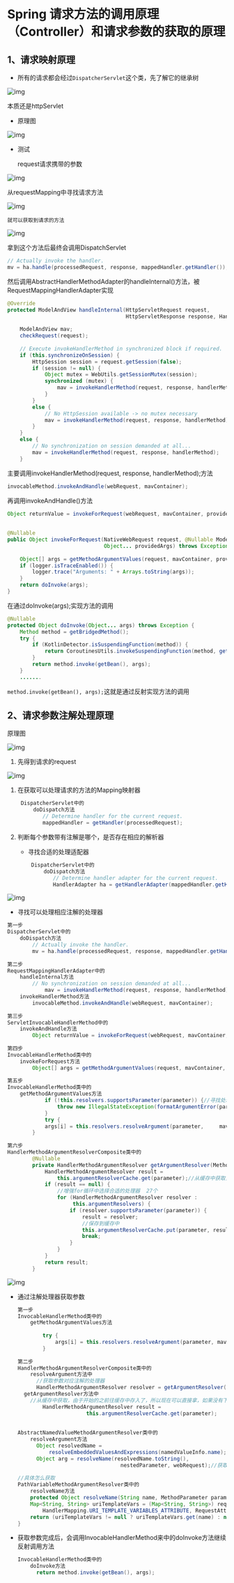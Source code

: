 # Spring 请求方法的调用原理（Controller）和请求参数的获取的原理

## 1、请求映射原理

- 所有的请求都会经过`DispatcherServlet`这个类，先了解它的继承树

![img](https://img2022.cnblogs.com/blog/2745283/202206/2745283-20220615224452787-2050869535.png)

本质还是httpServlet

- 原理图

![img](https://img2022.cnblogs.com/blog/2745283/202206/2745283-20220615224506255-1224198216.png)

- 测试

  request请求携带的参数

![img](https://img2022.cnblogs.com/blog/2745283/202206/2745283-20220615224539213-21592543.png)

 从requestMapping中寻找请求方法

![img](https://img2022.cnblogs.com/blog/2745283/202206/2745283-20220615224549620-1409621928.png)

```undefined
就可以获取到请求的方法
```

![img](https://img2022.cnblogs.com/blog/2745283/202206/2745283-20220615224555697-2008855586.png)

 拿到这个方法后最终会调用DispatchServlet

```java
// Actually invoke the handler.
mv = ha.handle(processedRequest, response, mappedHandler.getHandler());
```

 然后调用AbstractHandlerMethodAdapter的handleInternal()方法，被RequestMappingHandlerAdapter实现

```java
@Override
protected ModelAndView handleInternal(HttpServletRequest request,
                                      HttpServletResponse response, HandlerMethod handlerMethod) throws Exception {
 
    ModelAndView mav;
    checkRequest(request);
 
    // Execute invokeHandlerMethod in synchronized block if required.
    if (this.synchronizeOnSession) {
        HttpSession session = request.getSession(false);
        if (session != null) {
            Object mutex = WebUtils.getSessionMutex(session);
            synchronized (mutex) {
                mav = invokeHandlerMethod(request, response, handlerMethod);
            }
        }
        else {
            // No HttpSession available -> no mutex necessary
            mav = invokeHandlerMethod(request, response, handlerMethod);
        }
    }
    else {
        // No synchronization on session demanded at all...
        mav = invokeHandlerMethod(request, response, handlerMethod);
    }
```

 主要调用invokeHandlerMethod(request, response, handlerMethod);方法

```java
invocableMethod.invokeAndHandle(webRequest, mavContainer);
```

 再调用invokeAndHandle()方法

```java
Object returnValue = invokeForRequest(webRequest, mavContainer, providedArgs);
 
 
@Nullable
public Object invokeForRequest(NativeWebRequest request, @Nullable ModelAndViewContainer mavContainer,
                               Object... providedArgs) throws Exception {
 
    Object[] args = getMethodArgumentValues(request, mavContainer, providedArgs);
    if (logger.isTraceEnabled()) {
        logger.trace("Arguments: " + Arrays.toString(args));
    }
    return doInvoke(args);
}
```

 在通过doInvoke(args);实现方法的调用

```java
@Nullable
protected Object doInvoke(Object... args) throws Exception {
    Method method = getBridgedMethod();
    try {
        if (KotlinDetector.isSuspendingFunction(method)) {
            return CoroutinesUtils.invokeSuspendingFunction(method, getBean(), args);
        }
        return method.invoke(getBean(), args);
    }
    .......
```

`method.invoke(getBean(), args);`这就是通过反射实现方法的调用

## 2、请求参数注解处理原理

原理图

![img](https://img2022.cnblogs.com/blog/2745283/202206/2745283-20220615224735993-1251882532.png)

1. 先得到请求的request

![img](https://img2022.cnblogs.com/blog/2745283/202206/2745283-20220615224747933-1268883404.png)

1. 在获取可以处理请求的方法的Mapping映射器

   ```java
    DispatcherServlet中的
        doDispatch方法
           // Determine handler for the current request.
           mappedHandler = getHandler(processedRequest);
   ```

2. 判断每个参数带有注解是哪个，是否存在相应的解析器

   - 寻找合适的处理适配器

     ```java
      DispatcherServlet中的
          doDispatch方法		
             // Determine handler adapter for the current request.
             HandlerAdapter ha = getHandlerAdapter(mappedHandler.getHandler());
     ```

![img](https://img2022.cnblogs.com/blog/2745283/202206/2745283-20220615224758145-1157509296.png)

- 寻找可以处理相应注解的处理器

```java
第一步
DispatcherServlet中的
    doDispatch方法  
        // Actually invoke the handler.
        mv = ha.handle(processedRequest, response, mappedHandler.getHandler());
 
第二步
RequestMappingHandlerAdapter中的
    handleInternal方法
    	// No synchronization on session demanded at all...
			mav = invokeHandlerMethod(request, response, handlerMethod);
	invokeHandlerMethod方法
        invocableMethod.invokeAndHandle(webRequest, mavContainer);
 
第三步
ServletInvocableHandlerMethod中的
    invokeAndHandle方法
    	Object returnValue = invokeForRequest(webRequest, mavContainer, providedArgs);
 
第四步
InvocableHandlerMethod类中的
	invokeForRequest方法
		Object[] args = getMethodArgumentValues(request, mavContainer, providedArgs);//获取请求的参数
 
第五步
InvocableHandlerMethod类中的
    getMethodArgumentValues方法
            if (!this.resolvers.supportsParameter(parameter)) {//寻找处理相关注解的处理器,并保存到缓存中 supportsParameter(parameter)从这里进入的
                throw new IllegalStateException(formatArgumentError(parameter, 								"No suitable resolver"));
            }
        	try {
            args[i] = this.resolvers.resolveArgument(parameter, 	mavContainer, 					request, this.dataBinderFactory);
        }
 
第六步
HandlerMethodArgumentResolverComposite类中的
    	@Nullable
        private HandlerMethodArgumentResolver getArgumentResolver(MethodParameter 														parameter) {
            HandlerMethodArgumentResolver result = 	
                this.argumentResolverCache.get(parameter);//从缓存中获取，开始肯定没有
            if (result == null) {
                //增强for循环中选择合适的处理器  27个
                for (HandlerMethodArgumentResolver resolver :
                     this.argumentResolvers) {
                    if (resolver.supportsParameter(parameter)) {
                        result = resolver;
                        //保存到缓存中
                        this.argumentResolverCache.put(parameter, result);
                        break;
                    }
                }
            }
            return result;
        }
```

![img](https://img2022.cnblogs.com/blog/2745283/202206/2745283-20220615224839048-859498609.png)

- 通过注解处理器获取参数

  ```java
  第一步
  InvocableHandlerMethod类中的
      getMethodArgumentValues方法
   
          try {
              args[i] = this.resolvers.resolveArgument(parameter, mavContainer, request, this.dataBinderFactory); //真正开始获取参数          
          }
   
  第二步
  HandlerMethodArgumentResolverComposite类中的
      resolveArgument方法中
      	//获取参数对应注解的处理器
      	HandlerMethodArgumentResolver resolver = getArgumentResolver(parameter);
  	getArgumentResolver方法中
      //从缓存中获取，由于开始的之前往缓存中存入了，所以现在可以直接拿，如果没有下面还有可以循环寻找
          HandlerMethodArgumentResolver result = 		    		
          				this.argumentResolverCache.get(parameter);
      
      
  AbstractNamedValueMethodArgumentResolver类中的
      resolveArgument方法
      	Object resolvedName = 
      		resolveEmbeddedValuesAndExpressions(namedValueInfo.name);//获取参数名
  		Object arg = resolveName(resolvedName.toString(), 
                                   nestedParameter, webRequest);//获取参数值
   
  //具体怎么获取
  PathVariableMethodArgumentResolver类中的
      resolveName方法
      protected Object resolveName(String name, MethodParameter parameter, NativeWebRequest request) throws Exception {
      Map<String, String> uriTemplateVars = (Map<String, String>) request.getAttribute(//直接从request请求域中获取  
          HandlerMapping.URI_TEMPLATE_VARIABLES_ATTRIBUTE, RequestAttributes.SCOPE_REQUEST);
      return (uriTemplateVars != null ? uriTemplateVars.get(name) : null);//在通过参数名称确定是哪一个
  }
  ```

- 获取参数完成后，会调用InvocableHandlerMethod来中的doInvoke方法继续反射调用方法

  ```java
  InvocableHandlerMethod类中的
      doInvoke方法
      	return method.invoke(getBean(), args);
  ```